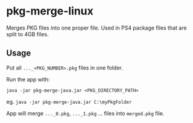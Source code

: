 # pkg-merge-linux
Merges PKG files into one proper file.
Used in PS4 package files that are split to 4GB files.

## Usage
Put all `..._<PKG_NUMBER>.pkg` files in one folder.

Run the app with:

`java -jar pkg-merge-java.jar <PKG_DIRECTORY_PATH>`

eg. `java -jar pkg-merge-java.jar C:\myPkgFolder`

App will merge `..._0.pkg`, `..._1.pkg` ... files into `merged.pkg` file.
